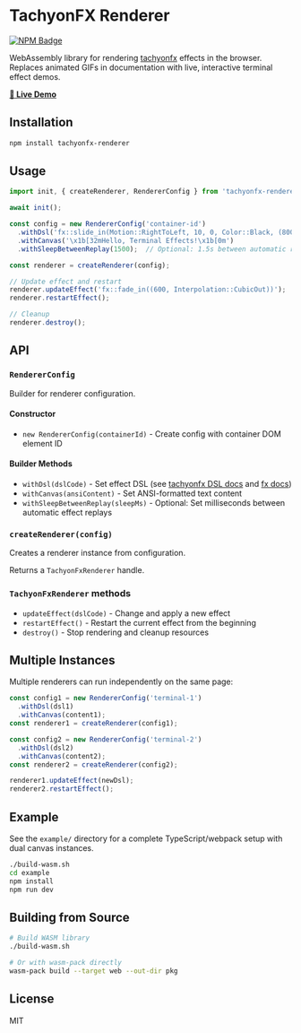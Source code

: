 # TachyonFX Renderer

[![NPM Badge]][NPM]

WebAssembly library for rendering [tachyonfx](https://github.com/junkdog/tachyonfx) effects in the browser. Replaces
animated GIFs in documentation with live, interactive terminal effect demos.

**[🚀 Live Demo](https://junkdog.github.io/tachyonfx-renderer/)**

## Installation

```bash
npm install tachyonfx-renderer
```

## Usage

```typescript
import init, { createRenderer, RendererConfig } from 'tachyonfx-renderer';

await init();

const config = new RendererConfig('container-id')
  .withDsl('fx::slide_in(Motion::RightToLeft, 10, 0, Color::Black, (800, Interpolation::QuadOut))')
  .withCanvas('\x1b[32mHello, Terminal Effects!\x1b[0m')
  .withSleepBetweenReplay(1500);  // Optional: 1.5s between automatic replays

const renderer = createRenderer(config);

// Update effect and restart
renderer.updateEffect('fx::fade_in((600, Interpolation::CubicOut))');
renderer.restartEffect();

// Cleanup
renderer.destroy();
```

## API

### `RendererConfig`

Builder for renderer configuration.

#### Constructor
- `new RendererConfig(containerId)` - Create config with container DOM element ID

#### Builder Methods
- `withDsl(dslCode)` - Set effect DSL (see [tachyonfx DSL docs][tfx-dsl] and [fx docs][fx-docs])
- `withCanvas(ansiContent)` - Set ANSI-formatted text content
- `withSleepBetweenReplay(sleepMs)` - Optional: Set milliseconds between automatic effect replays

 [tfx-dsl]: https://github.com/junkdog/tachyonfx/blob/development/docs/dsl.md
 [fx-docs]: https://docs.rs/tachyonfx/latest/tachyonfx/fx/index.html

### `createRenderer(config)`

Creates a renderer instance from configuration.

Returns a `TachyonFxRenderer` handle.

### `TachyonFxRenderer` methods

- `updateEffect(dslCode)` - Change and apply a new effect
- `restartEffect()` - Restart the current effect from the beginning
- `destroy()` - Stop rendering and cleanup resources


## Multiple Instances

Multiple renderers can run independently on the same page:

```typescript
const config1 = new RendererConfig('terminal-1')
  .withDsl(dsl1)
  .withCanvas(content1);
const renderer1 = createRenderer(config1);

const config2 = new RendererConfig('terminal-2')
  .withDsl(dsl2)
  .withCanvas(content2);
const renderer2 = createRenderer(config2);

renderer1.updateEffect(newDsl);
renderer2.restartEffect();
```

## Example

See the `example/` directory for a complete TypeScript/webpack setup with dual canvas instances.

```bash
./build-wasm.sh
cd example
npm install
npm run dev
```

## Building from Source

```bash
# Build WASM library
./build-wasm.sh

# Or with wasm-pack directly
wasm-pack build --target web --out-dir pkg
```

## License

MIT

[npm]: https://www.npmjs.com/package/tachyon-fxrenderer
[NPM Badge]: https://img.shields.io/npm/v/tachyonfx-renderer.svg
